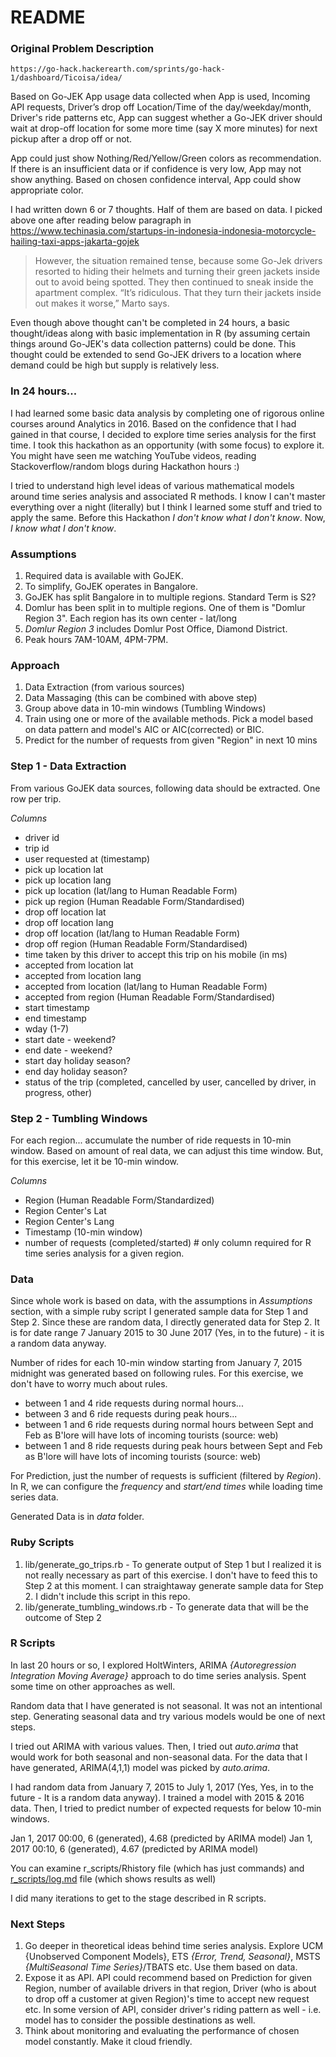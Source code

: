 # README

### Original Problem Description

    https://go-hack.hackerearth.com/sprints/go-hack-1/dashboard/Ticoisa/idea/

Based on Go-JEK App usage data collected when App is used, Incoming API requests, Driver’s drop off Location/Time
of the day/weekday/month, Driver's ride patterns etc, App can suggest whether a Go-JEK driver should wait at drop-off
location for some more time (say X more minutes) for next pickup after a drop off or not.

App could just show Nothing/Red/Yellow/Green colors as recommendation. If there is an insufficient data or
if confidence is very low, App may not show anything. Based on chosen confidence interval, App could show appropriate color.

I had written down 6 or 7 thoughts. Half of them are based on data. I picked above one after reading below paragraph
in https://www.techinasia.com/startups-in-indonesia-indonesia-motorcycle-hailing-taxi-apps-jakarta-gojek

> However, the situation remained tense, because some Go-Jek drivers resorted to hiding their helmets and turning their
green jackets inside out to avoid being spotted. They then continued to sneak inside the apartment complex.
“It’s ridiculous. That they turn their jackets inside out makes it worse,” Marto says.

Even though above thought can't be completed in 24 hours, a basic thought/ideas along with basic implementation
in R (by assuming certain things around Go-JEK's data collection patterns) could be done.
This thought could be extended to send Go-JEK drivers to a location where demand could be high but supply is relatively less.

### In 24 hours...

I had learned some basic data analysis by completing one of rigorous online courses around Analytics in 2016. Based on the 
confidence that I had gained in that course, I decided to explore time series analysis for the first time. 
I took this hackathon as an opportunity (with some focus) to explore it. You might have seen me watching YouTube videos, 
reading Stackoverflow/random blogs during Hackathon hours :)

I tried to understand high level ideas of various mathematical models around time series analysis and associated R methods.
I know I can't master everything over a night (literally) but I think I learned some stuff and tried to apply the same.
Before this Hackathon _I don't know what I don't know_. Now, _I know what I don't know_.

### Assumptions

1. Required data is available with GoJEK.
1. To simplify, GoJEK operates in Bangalore.
1. GoJEK has split Bangalore in to multiple regions. Standard Term is S2?
1. Domlur has been split in to multiple regions. One of them is "Domlur Region 3". Each region has its own center - lat/long
1. *Domlur Region 3* includes Domlur Post Office, Diamond District.
1. Peak hours 7AM-10AM, 4PM-7PM.

### Approach

1. Data Extraction (from various sources)
1. Data Massaging (this can be combined with above step)
1. Group above data in 10-min windows (Tumbling Windows)
1. Train using one or more of the available methods. Pick a model based on data pattern and model's AIC or AIC(corrected) or BIC.
1. Predict for the number of requests from given "Region" in next 10 mins

### Step 1 - Data Extraction

From various GoJEK data sources, following data should be extracted.
One row per trip.

*Columns*

- driver id
- trip id
- user requested at (timestamp)
- pick up location lat
- pick up location lang
- pick up location (lat/lang to Human Readable Form)
- pick up region (Human Readable Form/Standardised)
- drop off location lat
- drop off location lang
- drop off location (lat/lang to Human Readable Form)
- drop off region (Human Readable Form/Standardised)
- time taken by this driver to accept this trip on his mobile (in ms)
- accepted from location lat
- accepted from location lang
- accepted from location (lat/lang to Human Readable Form)
- accepted from region (Human Readable Form/Standardised)
- start timestamp
- end timestamp
- wday (1-7)
- start date - weekend?
- end date - weekend?
- start day holiday season?
- end day holiday season?
- status of the trip (completed, cancelled by user, cancelled by driver, in progress, other)

### Step 2 - Tumbling Windows

For each region...
accumulate the number of ride requests in 10-min window. Based on amount of real data, we can adjust this time window.
But, for this exercise, let it be 10-min window.

*Columns*

- Region (Human Readable Form/Standardized)
- Region Center's Lat
- Region Center's Lang
- Timestamp (10-min window)
- number of requests (completed/started) # only column required for R time series analysis for a given region.

### Data

Since whole work is based on data, with the assumptions in *Assumptions* section, with a simple ruby script I generated
sample data for Step 1 and Step 2. Since these are random data, I directly generated data for Step 2. It is for date range
7 January 2015 to 30 June 2017 (Yes, in to the future) - it is a random data anyway.

Number of rides for each 10-min window starting from January 7, 2015 midnight was generated based on following rules. For this
exercise, we don't have to worry much about rules.

 - between 1 and 4 ride requests during normal hours...
 - between 3 and 6 ride requests during peak hours...
 - between 1 and 6 ride requests during normal hours between Sept and Feb as B'lore will have lots of incoming tourists (source: web)
 - between 1 and 8 ride requests during peak hours between Sept and Feb as B'lore will have lots of incoming tourists (source: web)

For Prediction, just the number of requests is sufficient (filtered by *Region*). In R, we can configure the *frequency*
and *start/end times* while loading time series data.

Generated Data is in *data* folder.

### Ruby Scripts

1. lib/generate_go_trips.rb - To generate output of Step 1 but I realized it is not really necessary as part of this
exercise. I don't have to feed this to Step 2 at this moment. I can straightaway generate sample data for Step 2.
I didn't include this script in this repo.
2. lib/generate_tumbling_windows.rb - To generate data that will be the outcome of Step 2

### R Scripts

In last 20 hours or so, I explored HoltWinters, ARIMA _{Autoregression Integration Moving Average}_ approach to do time series analysis.
Spent some time on other approaches as well. 

Random data that I have generated is not seasonal. It was not an intentional step. Generating seasonal data and try various models
would be one of next steps. 

I tried out ARIMA with various values. Then, I tried out *auto.arima* that would work for both
seasonal and non-seasonal data. For the data that I have generated, ARIMA(4,1,1) model was picked by *auto.arima*.

I had random data from January 7, 2015 to July 1, 2017 (Yes, Yes, in to the future - It is a random data anyway). I trained
a model with 2015 & 2016 data. Then, I tried to predict number of expected requests for below 10-min windows.

Jan 1, 2017 00:00, 6 (generated), 4.68 (predicted by ARIMA model)
Jan 1, 2017 00:10, 6 (generated), 4.67 (predicted by ARIMA model)

You can examine r_scripts/Rhistory file (which has just commands) and [r_scripts/log.md](https://github.com/stwofour/gohack2017/r_scripts/r_script_auto_arima.log.md) file (which shows results as well)

I did many iterations to get to the stage described in R scripts.

### Next Steps

1. Go deeper in theoretical ideas behind time series analysis. Explore UCM {Unobserved Component Models},
ETS _{Error, Trend, Seasonal}_, MSTS _{MultiSeasonal Time Series}_/TBATS etc. Use them based on data.
2. Expose it as API. API could recommend based on Prediction for given Region, number of available drivers in that region,
Driver (who is about to drop off a customer at given Region)'s time to accept new request etc. In some version of API, consider
driver's riding pattern as well - i.e. model has to consider the possible destinations as well.
3. Think about monitoring and evaluating the performance of chosen model constantly. Make it cloud friendly.
